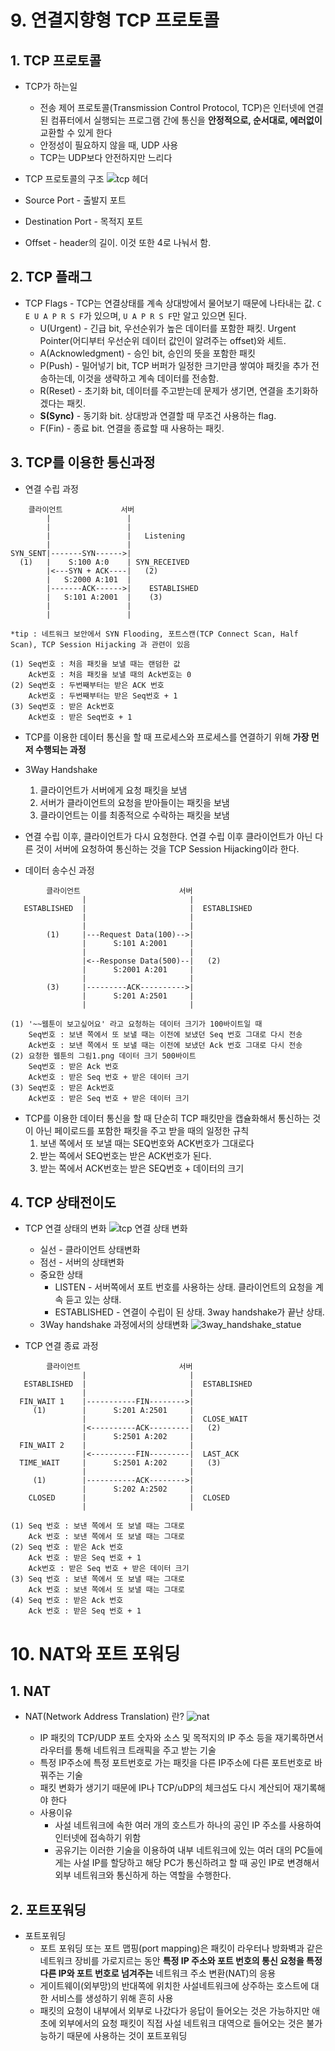 # 9. 연결지향형 TCP 프로토콜

## 1. TCP 프로토콜
* TCP가 하는일
  * 전송 제어 프로토콜(Transmission Control Protocol, TCP)은 인터넷에 연결된 컴퓨터에서 실행되는 프로그램 간에 통신을 **안정적으로, 순서대로, 에러없이** 교환할 수 있게 한다
  * 안정성이 필요하지 않을 때, UDP 사용
  * TCP는 UDP보다 안전하지만 느리다

* TCP 프로토콜의 구조
![tcp 헤더](./assets/tcp_header.png)
* Source Port - 출발지 포트
* Destination Port - 목적지 포트
* Offset - header의 길이. 이것 또한 4로 나눠서 함.

## 2. TCP 플래그
* TCP Flags - TCP는 연결상태를 계속 상대방에서 물어보기 때문에 나타내는 값. `C E U A P R S F`가 있으며, `U A P R S F`만 알고 있으면 된다.
  * U(Urgent) - 긴급 bit, 우선순위가 높은 데이터를 포함한 패킷. Urgent Pointer(어디부터 우선순위 데이터 값인이 알려주는 offset)와 세트.
  * A(Acknowledgment) - 승인 bit, 승인의 뜻을 포함한 패킷
  * P(Push) - 밀어넣기 bit, TCP 버퍼가 일정한 크기만큼 쌓여야 패킷을 추가 전송하는데, 이것을 생략하고 계속 데이터를 전송함.
  * R(Reset) - 초기화 bit, 데이터를 주고받는데 문제가 생기면, 연결을 초기화하겠다는 패킷.
  * **S(Sync)** - 동기화 bit. 상대방과 연결할 때 무조건 사용하는 flag.
  * F(Fin) - 종료 bit. 연결을 종료할 때 사용하는 패킷.

## 3. TCP를 이용한 통신과정
* 연결 수립 과정
```
    클라이언트             서버
        |                 |
        |                 |
        |                 |   Listening
        |                 |
SYN_SENT|-------SYN------>|
  (1)   |    S:100 A:0    | SYN_RECEIVED 
        |<---SYN + ACK----|   (2)
        |   S:2000 A:101  |
        |-------ACK------>|    ESTABLISHED   
        |   S:101 A:2001  |    (3)
        |                 |   
        |                 |

*tip : 네트워크 보안에서 SYN Flooding, 포트스캔(TCP Connect Scan, Half Scan), TCP Session Hijacking 과 관련이 있음

(1) Seq번호 : 처음 패킷을 보낼 때는 랜덤한 값
    Ack번호 : 처음 패킷을 보낼 때의 Ack번호는 0
(2) Seq번호 : 두번째부터는 받은 ACK 번호
    Ack번호 : 두번째부터는 받은 Seq번호 + 1
(3) Seq번호 : 받은 Ack번호
    Ack번호 : 받은 Seq번호 + 1
```
  * TCP를 이용한 데이터 통신을 할 때 프로세스와 프로세스를 연결하기 위해 **가장 먼저 수행되는 과정**
  * 3Way Handshake
    1. 클라이언트가 서버에게 요청 패킷을 보냄
    2. 서버가 클라이언트의 요청을 받아들이는 패킷을 보냄
    3. 클라이언트는 이를 최종적으로 수락하는 패킷을 보냄

  * 연결 수립 이후, 클라이언트가 다시 요청한다. 연결 수립 이후 클라이언트가 아닌 다른 것이 서버에 요청하여 통신하는 것을 TCP Session Hijacking이라 한다.

* 데이터 송수신 과정
```
        클라이언트                      서버
                |                       |
   ESTABLISHED  |                       |  ESTABLISHED 
                |                       |
                |                       |
        (1)     |---Request Data(100)-->|
                |      S:101 A:2001     |
                |                       |
                |<--Response Data(500)--|   (2)
                |      S:2001 A:201     |
                |                       |
        (3)     |---------ACK---------->|
                |      S:201 A:2501     |
                |                       |

(1) '~~웹툰이 보고싶어요' 라고 요청하는 데이터 크기가 100바이트일 때
    Seq번호 : 보낸 쪽에서 또 보낼 때는 이전에 보냈던 Seq 번호 그대로 다시 전송
    Ack번호 : 보낸 쪽에서 또 보낼 때는 이전에 보냈던 Ack 번호 그대로 다시 전송
(2) 요청한 웹툰의 그림1.png 데이터 크기 500바이트
    Seq번호 : 받은 Ack 번호
    Ack번호 : 받은 Seq 번호 + 받은 데이터 크기
(3) Seq번호 : 받은 Ack번호
    Ack번호 : 받은 Seq 번호 + 받은 데이터 크기
```
  * TCP를 이용한 데이터 통신을 할 때 단순히 TCP 패킷만을 캡슐화해서 통신하는 것이 아닌 페이로드를 포함한 패킷을 주고 받을 때의 일정한 규칙
    1. 보낸 쪽에서 또 보낼 때는 SEQ번호와 ACK번호가 그대로다
    2. 받는 쪽에서 SEQ번호는 받은 ACK번호가 된다.
    3. 받는 쪽에서 ACK번호는 받은 SEQ번호 + 데이터의 크기

## 4. TCP 상태전이도
* TCP 연결 상태의 변화
![tcp 연결 상태 변화](./assets/tcp_connect_status.png)
  * 실선 - 클라이언트 상태변화
  * 점선 - 서버의 상태변화
  * 중요한 상태
    * LISTEN - 서버쪽에서 포트 번호를 사용하는 상태. 클라이언트의 요청을 계속 듣고 있는 상태.
    * ESTABLISHED - 연결이 수립이 된 상태. 3way handshake가 끝난 상태.
  * 3Way handshake 과정에서의 상태변화
  ![3way_handshake_statue](./assets/3way_handshake_status.png)

* TCP 연결 종료 과정
```
        클라이언트                      서버
                |                       |
   ESTABLISHED  |                       |  ESTABLISHED 
                |                       |
  FIN_WAIT 1    |-----------FIN-------->|
     (1)        |      S:201 A:2501     |
                |                       |  CLOSE_WAIT  
                |<----------ACK---------|   (2)
                |      S:2501 A:202     | 
  FIN_WAIT 2    |                       |
                |<----------FIN---------|  LAST_ACK    
  TIME_WAIT     |      S:2501 A:202     |   (3)
                |                       |
     (1)        |-----------ACK-------->|
                |      S:202 A:2502     |
    CLOSED      |                       |  CLOSED
                |                       |

(1) Seq 번호 : 보낸 쪽에서 또 보낼 때는 그대로
    Ack 번호 : 보낸 쪽에서 또 보낼 때는 그대로 
(2) Seq 번호 : 받은 Ack 번호
    Ack 번호 : 받은 Seq 번호 + 1
    Ack번호 : 받은 Seq 번호 + 받은 데이터 크기
(3) Seq 번호 : 보낸 쪽에서 또 보낼 때는 그대로
    Ack 번호 : 보낸 쪽에서 또 보낼 때는 그대로 
(4) Seq 번호 : 받은 Ack 번호
    Ack 번호 : 받은 Seq 번호 + 1
```

# 10. NAT와 포트 포워딩

## 1. NAT
* NAT(Network Address Translation) 란?
  ![nat](./assets/nat.png)
  
  * IP 패킷의 TCP/UDP 포트 숫자와 소스 및 목적지의 IP 주소 등을 재기록하면서 라우터를 통해 네트워크 트래픽을 주고 받는 기술
  * 특정 IP주소에 특정 포트번호로 가는 패킷을 다른 IP주소에 다른 포트번호로 바꿔주는 기술
  * 패킷 변화가 생기기 때문에 IP나 TCP/uDP의 체크섬도 다시 계산되어 재기록해야 한다
  * 사용이유
    * 사설 네트워크에 속한 여러 개의 호스트가 하나의 공인 IP 주소를 사용하여 인터넷에 접속하기 위함
    * 공유기는 이러한 기술을 이용하여 내부 네트워크에 있는 여러 대의 PC들에게는 사설 IP를 할당하고 해당 PC가 통신하려고 할 때 공인 IP로 변경해서 외부 네트워크와 통신하게 하는 역할을 수행한다.

## 2. 포트포워딩
* 포트포워딩
  * 포트 포워딩 또는 포트 맵핑(port mapping)은 패킷이 라우터나 방화벽과 같은 네트워크 장비를 가로지르는 동안 **특정 IP 주소와 포트 번호의 통신 요청을 특정 다른 IP와 포트 번호로 넘겨주는** 네트워크 주소 변환(NAT)의 응용
  * 게이트웨이(외부망)의 반대쪽에 위치한 사설네트워크에 상주하는 호스트에 대한 서비스를 생성하기 위해 흔히 사용
  * 패킷의 요청이 내부에서 외부로 나갔다가 응답이 들어오는 것은 가능하지만 애초에 외부에서의 요청 패킷이 직접 사설 네트워크 대역으로 들어오는 것은 불가능하기 때문에 사용하는 것이 포트포워딩
